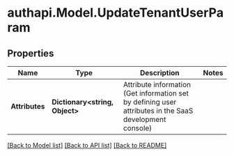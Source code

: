 # authapi.Model.UpdateTenantUserParam

## Properties

Name | Type | Description | Notes
------------ | ------------- | ------------- | -------------
**Attributes** | **Dictionary&lt;string, Object&gt;** | Attribute information (Get information set by defining user attributes in the SaaS development console)  | 

[[Back to Model list]](../README.md#documentation-for-models) [[Back to API list]](../README.md#documentation-for-api-endpoints) [[Back to README]](../README.md)

